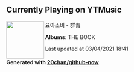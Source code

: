 ## Currently Playing on YTMusic

[<img align="left" width="100" src="https://lh3.googleusercontent.com/bgod99CD0VjmJIuS0QiZVyp17JOhGHE7jdKi66LsNmOTJmncbKwjK9SPyR7kQ__hX_sdPd38e4hFgjpH">](https://music.youtube.com/watch?v=dGZqpVCJP3k)

요아소비 - 群青

**Albums**: THE BOOK

Last updated at 03/04/2021 18:41

#### Generated with [20chan/github-now](https://github.com/20chan/github-now)


<!--
**20chan/20chan** is a ✨ _special_ ✨ repository because its `README.md` (this file) appears on your GitHub profile.

Here are some ideas to get you started:

- 🔭 I’m currently working on ...
- 🌱 I’m currently learning ...
- 👯 I’m looking to collaborate on ...
- 🤔 I’m looking for help with ...
- 💬 Ask me about ...
- 📫 How to reach me: ...
- 😄 Pronouns: ...
- ⚡ Fun fact: ...
-->
